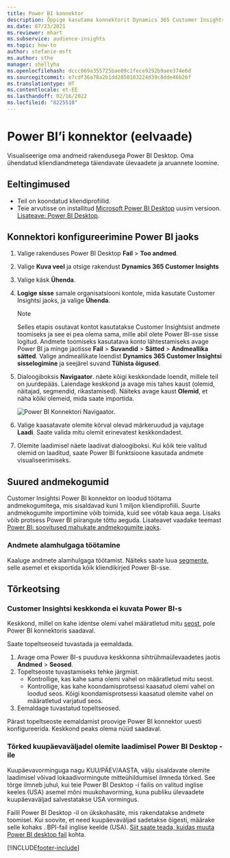 ```yaml
---
title: Power BI konnektor
description: Õppige kasutama konnektorit Dynamics 365 Customer Insights Power BI-s.
ms.date: 07/23/2021
ms.reviewer: mhart
ms.subservice: audience-insights
ms.topic: how-to
author: stefanie-msft
ms.author: sthe
manager: shellyha
ms.openlocfilehash: dccc069a355725bae09c1fece9292b9aee374e6d
ms.sourcegitcommit: e7cdf36a78a2b1dd2850183224d39c8dde46b26f
ms.translationtype: HT
ms.contentlocale: et-EE
ms.lasthandoff: 02/16/2022
ms.locfileid: "8225510"
---
```

# <a name="connector-for-power-bi-preview"></a>Power BI’i konnektor (eelvaade)

Visualiseerige oma andmeid rakendusega Power BI Desktop. Oma ühendatud kliendiandmetega täiendavate ülevaadete ja aruannete loomine.

## <a name="prerequisites"></a>Eeltingimused

- Teil on koondatud kliendiprofiilid.
- Teie arvutisse on installitud [Microsoft Power BI Desktop](https://powerbi.microsoft.com/desktop/) uusim versioon. [Lisateave: Power BI Desktop](/power-bi/desktop-what-is-desktop).

## <a name="configure-the-connector-for-power-bi"></a>Konnektori konfigureerimine Power BI jaoks

1. Valige rakenduses Power BI Desktop **Fail** > **Too andmed**.

1. Valige **Kuva veel** ja otsige rakendust **Dynamics 365 Customer Insights**

1. Valige käsk **Ühenda**.

1. **Logige sisse** samale organisatsiooni kontole, mida kasutate Customer Insightsi jaoks, ja valige **Ühenda**.
   > [!NOTE]
   > Selles etapis osutavat kontot kasutatakse Customer Insightsist andmete toomiseks ja see ei pea olema sama, mille abil olete Power BI-sse sisse logitud. Andmete toomiseks kasutatava konto lähtestamiseks avage Power BI ja minge jaotisse **Fail** > **Suvandid** > **Sätted** > **Andmeallika sätted**. Valige andmeallikate loendist **Dynamics 365 Customer Insightsi sisselogimine** ja seejärel suvand **Tühista õigused**.  

1. Dialoogiboksis **Navigaator**. näete kõigi keskkondade loendit, millele teil on juurdepääs. Laiendage keskkond ja avage mis tahes kaust (olemid, näitajad, segmendid, rikastamised). Näiteks avage kaust **Olemid**, et näha kõiki olemeid, mida saate importida.

   ![Power BI Konnektori Navigaator.](media/power-bi-navigator.png "Power BI konnektori navigaator")

1. Valige kaasatavate olemite kõrval olevad märkeruudud ja vajutage **Laadi**. Saate valida mitu olemit erinevatest keskkondadest.

1. Olemite laadimisel näete laadivat dialoogiboksi. Kui kõik teie valitud olemid on laaditud, saate Power BI funktsioone kasutada andmete visualiseerimiseks.

## <a name="large-data-sets"></a>Suured andmekogumid

Customer Insightsi Power BI konnektor on loodud töötama andmekogumitega, mis sisaldavad kuni 1 miljon kliendiprofiili. Suurte andmekogumite importimine võib toimida, kuid see võtab kaua aega. Lisaks võib protsess Power BI piirangute tõttu aeguda. Lisateavet vaadake teemast [Power BI: soovitused mahukate andmekogumite jaoks](/power-bi/admin/service-premium-what-is#large-datasets). 

### <a name="work-with-a-subset-of-data"></a>Andmete alamhulgaga töötamine

Kaaluge andmete alamhulgaga töötamist. Näiteks saate luua [segmente](segments.md), selle asemel et eksportida kõik kliendikirjed Power BI-sse.

## <a name="troubleshooting"></a>Tõrkeotsing

### <a name="customer-insights-environment-doesnt-show-in-power-bi"></a>Customer Insightsi keskkonda ei kuvata Power BI-s

Keskkond, millel on kahe identse olemi vahel määratletud mitu [seost](relationships.md), pole Power BI konnektoris saadaval.

Saate topeltseoseid tuvastada ja eemaldada.

1. Avage oma Power BI-s puuduva keskkonna sihtrühmaülevaadetes jaotis **Andmed** > **Seosed**.
2. Topeltseoste tuvastamiseks tehke järgmist.
   - Kontrollige, kas kahe sama olemi vahel on määratletud mitu seost.
   - Kontrollige, kas kahe koondamisprotsessi kaasatud olemi vahel on loodud seos. Kõigi koondamisprotsessi kaasatud olemite vahel on määratletud varjatud seos.
3. Eemaldage tuvastatud topeltseosed.

Pärast topeltseoste eemaldamist proovige Power BI konnektor uuesti konfigureerida. Keskkond peaks olema nüüd saadaval.

### <a name="errors-on-date-fields-when-loading-entities-in-power-bi-desktop"></a>Tõrked kuupäevaväljadel olemite laadimisel Power BI Desktop -ile

Kuupäevavorminguga nagu KUU/PÄEV/AASTA, välju sisaldavate olemite laadimisel võivad lokaadivormingute mitteühildumisel ilmneda tõrked. See tõrge ilmneb juhul, kui teie Power BI Desktop -i failis on valitud inglise keeles (USA) asemel mõni muukohavorming, kuna publiku ülevaadete kuupäevaväljad salvestatakse USA vormingus.

Failil Power BI Desktop -il on ükskohasäte, mis rakendatakse andmete toomisel. Kui soovite, et need kuupäevaväljad sadetakse õigesti, määrake selle kohaks . BPI-fail inglise keelde (USA). [Siit saate teada, kuidas muuta Power BI desktop fail](/power-bi/fundamentals/supported-languages-countries-regions.md#choose-the-locale-for-importing-data-into-power-bi-desktop) kohta.

[!INCLUDE[footer-include](../includes/footer-banner.md)]
